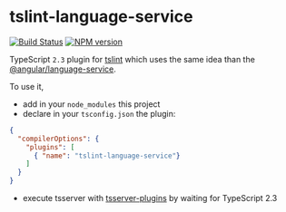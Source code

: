 # tslint-language-service

[![Build Status](https://secure.travis-ci.org/angelozerr/tslint-language-service.png)](http://travis-ci.org/angelozerr/tslint-language-service)
[![NPM version](https://img.shields.io/npm/v/tslint-language-service.svg)](https://www.npmjs.org/package/tslint-language-service)  

TypeScript `2.3` plugin for [tslint](https://github.com/palantir/tslint) which uses the same idea than the [@angular/language-service](https://github.com/angular/angular/tree/master/packages/language-service/).

To use it, 

 * add in your `node_modules` this project
 * declare in your `tsconfig.json` the plugin:

```json
{
  "compilerOptions": {
    "plugins": [
      { "name": "tslint-language-service"}
    ]
  }
}
```
 
 * execute tsserver with [tsserver-plugins](https://github.com/angelozerr/tsserver-plugins) by waiting for TypeScript 2.3

